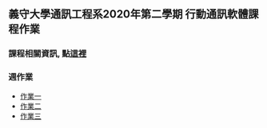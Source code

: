 ## 義守大學通訊工程系2020年第二學期 行動通訊軟體課程作業

### 課程相關資訊, 點[這裡](https://ypnie108.github.io/2021ISU/android_content)

### 週作業

   - [作業一](https://ypnie108.github.io/2021ISU/homework1)
   - [作業二](https://ypnie108.github.io/2021ISU/homework2)
   - [作業三](https://ypnie108.github.io/2021ISU/homework3)
